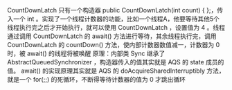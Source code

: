 CountDownLatch
只有一个构造器 public CountDownLatch(int count) {  };，传入一个 int 。实现了一个线程计数器的功能，比如一个线程A，他要等待其他5个线程执行完之后才开始执行，就可以使用 CountDownLatch ，设置值为 4 。线程通过调用 CountDownLatch 的 await() 方法进行等待，其余线程执行完，调用 CountDownLatch 的 countDown() 方法，使内部计数器数值减一，计数器为 0 时，被 await() 的线程将被唤醒
原理：内部类 Sync 继承了 AbstractQueuedSynchronizer ，构造器传入的值其实就是 AQS 的 state 成员的值。 await() 的实现原理其实就是 AQS 的 doAcquireSharedInterruptibly 方法，就是一个 for(;;) 的死循环，不断得等待计数器的值为 0 才跳出循环